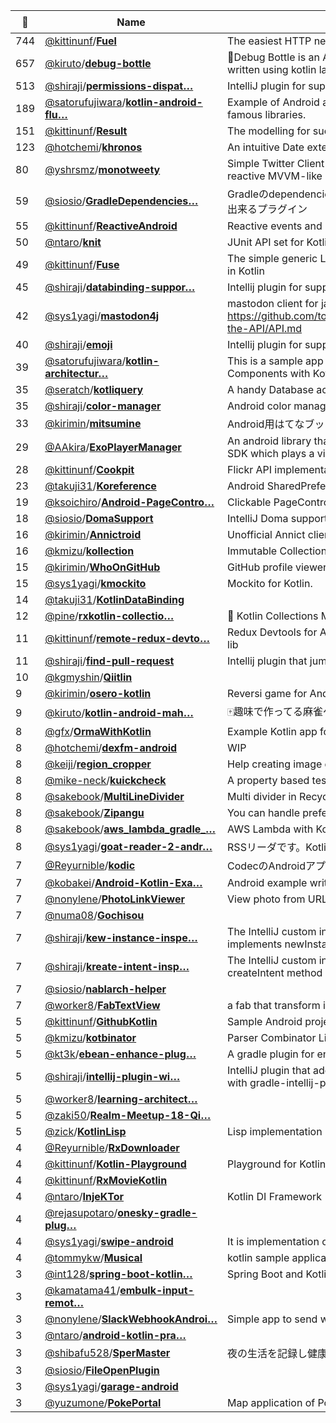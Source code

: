 |:star2: | Name | Description | 🌍|
|---|---|---|---|
|744|[@kittinunf](https://github.com/kittinunf)/[**Fuel**](https://github.com/kittinunf/Fuel)|The easiest HTTP networking library for Kotlin/Android||
|657|[@kiruto](https://github.com/kiruto)/[**debug-bottle**](https://github.com/kiruto/debug-bottle)|🍼Debug Bottle is an Android runtime debug / develop tools written using kotlin language.|[:arrow_upper_right:](http://exyui.com/article/3/Android-Debug-Bottle-v11)|
|513|[@shiraji](https://github.com/shiraji)/[**permissions-dispat…**](https://github.com/shiraji/permissions-dispatcher-plugin)|IntelliJ plugin for supporting PermissionsDispatcher|[:arrow_upper_right:](https://plugins.jetbrains.com/plugin/8349)|
|189|[@satorufujiwara](https://github.com/satorufujiwara)/[**kotlin-android-flu…**](https://github.com/satorufujiwara/kotlin-android-flux)|Example of Android app with Flux and Kotlin and Dagger2 and famous libraries.||
|151|[@kittinunf](https://github.com/kittinunf)/[**Result**](https://github.com/kittinunf/Result)|The modelling for success/failure of operations in Kotlin||
|123|[@hotchemi](https://github.com/hotchemi)/[**khronos**](https://github.com/hotchemi/khronos)|An intuitive Date extensions in Kotlin.|[:arrow_upper_right:](http://hotchemi.github.io/khronos)|
|80|[@yshrsmz](https://github.com/yshrsmz)/[**monotweety**](https://github.com/yshrsmz/monotweety)|Simple Twitter Client just for tweeting, written in Kotlin with reactive MVVM-like approach||
|59|[@siosio](https://github.com/siosio)/[**GradleDependencies…**](https://github.com/siosio/GradleDependenciesHelperPlugin)|Gradleのdependencies内で、mavenからライブラリ検索して補完出来るプラグイン||
|55|[@kittinunf](https://github.com/kittinunf)/[**ReactiveAndroid**](https://github.com/kittinunf/ReactiveAndroid)|Reactive events and properties with RxJava for Android ||
|50|[@ntaro](https://github.com/ntaro)/[**knit**](https://github.com/ntaro/knit)|JUnit API set for Kotlin||
|49|[@kittinunf](https://github.com/kittinunf)/[**Fuse**](https://github.com/kittinunf/Fuse)|The simple generic LRU memory/disk cache for Android written in Kotlin||
|45|[@shiraji](https://github.com/shiraji)/[**databinding-suppor…**](https://github.com/shiraji/databinding-support)|Intellij plugin for supporting Android Data Binding Library|[:arrow_upper_right:](https://plugins.jetbrains.com/plugin/9271)|
|42|[@sys1yagi](https://github.com/sys1yagi)/[**mastodon4j**](https://github.com/sys1yagi/mastodon4j)|mastodon client for java, kotlin https://github.com/tootsuite/documentation/blob/master/Using-the-API/API.md||
|40|[@shiraji](https://github.com/shiraji)/[**emoji**](https://github.com/shiraji/emoji)|Intellij plugin for supporting Emoji completion|[:arrow_upper_right:](https://plugins.jetbrains.com/plugin/9174)|
|39|[@satorufujiwara](https://github.com/satorufujiwara)/[**kotlin-architectur…**](https://github.com/satorufujiwara/kotlin-architecture-components)|This is a sample app that uses Android Architecture Components with Kotlin and Dagger 2.||
|35|[@seratch](https://github.com/seratch)/[**kotliquery**](https://github.com/seratch/kotliquery)|A handy Database access library in Kotlin||
|35|[@shiraji](https://github.com/shiraji)/[**color-manager**](https://github.com/shiraji/color-manager)|Android color manager plugin for Android Studio/Intellij|[:arrow_upper_right:](https://plugins.jetbrains.com/plugin/8583)|
|33|[@kirimin](https://github.com/kirimin)/[**mitsumine**](https://github.com/kirimin/mitsumine)|Android用はてなブックマーククライアント||
|29|[@AAkira](https://github.com/AAkira)/[**ExoPlayerManager**](https://github.com/AAkira/ExoPlayerManager)|An android library that wraps the ExoPlayer and the IMA Android SDK which plays a video advertisement. This is written in Kotlin.||
|28|[@kittinunf](https://github.com/kittinunf)/[**Cookpit**](https://github.com/kittinunf/Cookpit)|Flickr API implementation for Android/iOS with C++ core||
|23|[@takuji31](https://github.com/takuji31)/[**Koreference**](https://github.com/takuji31/Koreference)|Android SharedPreference delegate property for Kotlin||
|19|[@ksoichiro](https://github.com/ksoichiro)/[**Android-PageContro…**](https://github.com/ksoichiro/Android-PageControl)|Clickable PageControl for Android apps.||
|18|[@siosio](https://github.com/siosio)/[**DomaSupport**](https://github.com/siosio/DomaSupport)|IntelliJ Doma support plugin.||
|16|[@kirimin](https://github.com/kirimin)/[**Annictroid**](https://github.com/kirimin/Annictroid)|Unofficial Annict client app for Android.|[:arrow_upper_right:](https://play.google.com/store/apps/details?id=me.kirimin.annictroid)|
|16|[@kmizu](https://github.com/kmizu)/[**kollection**](https://github.com/kmizu/kollection)|Immutable Collection Libraries and Additional Utilities for Kotlin||
|15|[@kirimin](https://github.com/kirimin)/[**WhoOnGitHub**](https://github.com/kirimin/WhoOnGitHub)|GitHub profile viewer written in Kotlin.||
|15|[@sys1yagi](https://github.com/sys1yagi)/[**kmockito**](https://github.com/sys1yagi/kmockito)|Mockito for Kotlin.||
|14|[@takuji31](https://github.com/takuji31)/[**KotlinDataBinding**](https://github.com/takuji31/KotlinDataBinding)|||
|12|[@pine](https://github.com/pine)/[**rxkotlin-collectio…**](https://github.com/pine/rxkotlin-collections)|:hatched_chick: Kotlin Collections Methods for RxJava.|[:arrow_upper_right:](https://bintray.com/pinemz/maven/rxkotlin-collections/view)|
|11|[@kittinunf](https://github.com/kittinunf)/[**remote-redux-devto…**](https://github.com/kittinunf/remote-redux-devtools-android)|Redux Devtools for Android on Android Studio - Intellij plugin & lib||
|11|[@shiraji](https://github.com/shiraji)/[**find-pull-request**](https://github.com/shiraji/find-pull-request)|Intellij plugin that jumps to the pull request page|[:arrow_upper_right:](https://plugins.jetbrains.com/plugin/8262)|
|10|[@kgmyshin](https://github.com/kgmyshin)/[**Qiitlin**](https://github.com/kgmyshin/Qiitlin)|||
|9|[@kirimin](https://github.com/kirimin)/[**osero-kotlin**](https://github.com/kirimin/osero-kotlin)|Reversi game for Android written in Kotlin.||
|9|[@kiruto](https://github.com/kiruto)/[**kotlin-android-mah…**](https://github.com/kiruto/kotlin-android-mahjong)|:mahjong:趣味で作ってる麻雀ゲームです。Writen using Kotlin & libGdx.||
|8|[@gfx](https://github.com/gfx)/[**OrmaWithKotlin**](https://github.com/gfx/OrmaWithKotlin)|Example Kotlin app for Orma|[:arrow_upper_right:](https://github.com/gfx/Android-Orma)|
|8|[@hotchemi](https://github.com/hotchemi)/[**dexfm-android**](https://github.com/hotchemi/dexfm-android)|WIP||
|8|[@keiji](https://github.com/keiji)/[**region_cropper**](https://github.com/keiji/region_cropper)|Help creating image dataset for machine learning.||
|8|[@mike-neck](https://github.com/mike-neck)/[**kuickcheck**](https://github.com/mike-neck/kuickcheck)|A property based testing framework for Kotlin||
|8|[@sakebook](https://github.com/sakebook)/[**MultiLineDivider**](https://github.com/sakebook/MultiLineDivider)|Multi divider in RecyclerView on Android.||
|8|[@sakebook](https://github.com/sakebook)/[**Zipangu**](https://github.com/sakebook/Zipangu)|You can handle prefectures information more easily in Android.||
|8|[@sakebook](https://github.com/sakebook)/[**aws_lambda_gradle_…**](https://github.com/sakebook/aws_lambda_gradle_kotlin)|AWS Lambda with Kotlin sample||
|8|[@sys1yagi](https://github.com/sys1yagi)/[**goat-reader-2-andr…**](https://github.com/sys1yagi/goat-reader-2-android-prototype)|RSSリーダです。Kotlinで書いています。||
|7|[@Reyurnible](https://github.com/Reyurnible)/[**kodic**](https://github.com/Reyurnible/kodic)|CodecのAndroidアプリ||
|7|[@kobakei](https://github.com/kobakei)/[**Android-Kotlin-Exa…**](https://github.com/kobakei/Android-Kotlin-Example)|Android example written by Kotlin||
|7|[@nonylene](https://github.com/nonylene)/[**PhotoLinkViewer**](https://github.com/nonylene/PhotoLinkViewer)|View photo from URL easily.||
|7|[@numa08](https://github.com/numa08)/[**Gochisou**](https://github.com/numa08/Gochisou)|||
|7|[@shiraji](https://github.com/shiraji)/[**kew-instance-inspe…**](https://github.com/shiraji/kew-instance-inspection)|The IntelliJ custom inspection that check if Fragment implements newInstance method in Kotlin|[:arrow_upper_right:](https://plugins.jetbrains.com/plugin/8430?pr=)|
|7|[@shiraji](https://github.com/shiraji)/[**kreate-intent-insp…**](https://github.com/shiraji/kreate-intent-inspection)|The IntelliJ custom inspection that check if Activity implements createIntent method in Kotlin|[:arrow_upper_right:](https://plugins.jetbrains.com/plugin/8424?pr=)|
|7|[@siosio](https://github.com/siosio)/[**nablarch-helper**](https://github.com/siosio/nablarch-helper)|||
|7|[@worker8](https://github.com/worker8)/[**FabTextView**](https://github.com/worker8/FabTextView)|a fab that transform into textview... kind of ||
|5|[@kittinunf](https://github.com/kittinunf)/[**GithubKotlin**](https://github.com/kittinunf/GithubKotlin)|Sample Android project to work with Github API written in Kotlin||
|5|[@kmizu](https://github.com/kmizu)/[**kotbinator**](https://github.com/kmizu/kotbinator)|Parser Combinator Library in Kotlin||
|5|[@kt3k](https://github.com/kt3k)/[**ebean-enhance-plug…**](https://github.com/kt3k/ebean-enhance-plugin)|A gradle plugin for enhancing ebean entities.||
|5|[@shiraji](https://github.com/shiraji)/[**intellij-plugin-wi…**](https://github.com/shiraji/intellij-plugin-with-gradle-wizard)|IntelliJ plugin that adds a wizard that creates a plugin module with gradle-intellij-plugin|[:arrow_upper_right:](https://plugins.jetbrains.com/plugin/8450)|
|5|[@worker8](https://github.com/worker8)/[**learning-architect…**](https://github.com/worker8/learning-architecture-for-android)|||
|5|[@zaki50](https://github.com/zaki50)/[**Realm-Meetup-18-Qi…**](https://github.com/zaki50/Realm-Meetup-18-QiitaClient)|||
|5|[@zick](https://github.com/zick)/[**KotlinLisp**](https://github.com/zick/KotlinLisp)|Lisp implementation in Kotlin||
|4|[@Reyurnible](https://github.com/Reyurnible)/[**RxDownloader**](https://github.com/Reyurnible/RxDownloader)|||
|4|[@kittinunf](https://github.com/kittinunf)/[**Kotlin-Playground**](https://github.com/kittinunf/Kotlin-Playground)|Playground for Kotlin||
|4|[@kittinunf](https://github.com/kittinunf)/[**RxMovieKotlin**](https://github.com/kittinunf/RxMovieKotlin)|||
|4|[@ntaro](https://github.com/ntaro)/[**InjeKTor**](https://github.com/ntaro/InjeKTor)|Kotlin DI Framework||
|4|[@rejasupotaro](https://github.com/rejasupotaro)/[**onesky-gradle-plug…**](https://github.com/rejasupotaro/onesky-gradle-plugin)|||
|4|[@sys1yagi](https://github.com/sys1yagi)/[**swipe-android**](https://github.com/sys1yagi/swipe-android)|It is implementation of the swipe on android.|[:arrow_upper_right:](https://github.com/snakajima/swipe/)|
|4|[@tommykw](https://github.com/tommykw)/[**Musical**](https://github.com/tommykw/Musical)|kotlin sample application||
|3|[@int128](https://github.com/int128)/[**spring-boot-kotlin…**](https://github.com/int128/spring-boot-kotlin-starter)|Spring Boot and Kotlin on Cloud Foundry||
|3|[@kamatama41](https://github.com/kamatama41)/[**embulk-input-remot…**](https://github.com/kamatama41/embulk-input-remote)|||
|3|[@nonylene](https://github.com/nonylene)/[**SlackWebhookAndroi…**](https://github.com/nonylene/SlackWebhookAndroid)|Simple app to send webhook to slack.||
|3|[@ntaro](https://github.com/ntaro)/[**android-kotlin-pra…**](https://github.com/ntaro/android-kotlin-practice)|||
|3|[@shibafu528](https://github.com/shibafu528)/[**SperMaster**](https://github.com/shibafu528/SperMaster)|夜の生活を記録し健康に役立てるためのアプリケーション||
|3|[@siosio](https://github.com/siosio)/[**FileOpenPlugin**](https://github.com/siosio/FileOpenPlugin)|||
|3|[@sys1yagi](https://github.com/sys1yagi)/[**garage-android**](https://github.com/sys1yagi/garage-android)|||
|3|[@yuzumone](https://github.com/yuzumone)/[**PokePortal**](https://github.com/yuzumone/PokePortal)|Map application of PokeStops and Gyms of "Pokémon GO".||


